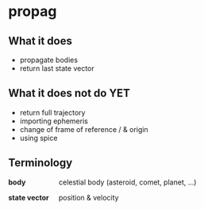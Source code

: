 # propag

## What it does
- propagate bodies
- return last state vector

## What it does not do YET
- return full trajectory
- importing ephemeris
- change of frame of reference / & origin
- using spice

## Terminology
**body**
&nbsp;&nbsp;&nbsp;&nbsp;&nbsp;&nbsp;&nbsp;&nbsp;&nbsp;&nbsp;&nbsp;&nbsp;&nbsp;&nbsp;&nbsp;
celestial body (asteroid, comet, planet, ...)

**state vector**
&nbsp;&nbsp;&nbsp;
position & velocity
